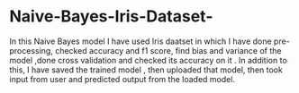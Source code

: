 # Naive-Bayes-Iris-Dataset-
In this Naive Bayes model  I have used Iris daatset in which I have done pre-processing, checked accuracy and f1 score, find bias and variance of the model ,done cross validation and checked its accuracy on it . In addition to this, I have saved the trained model , then uploaded that model, then took input from user and predicted output from the loaded model.

